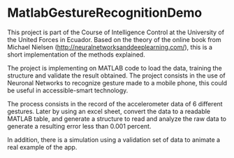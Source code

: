# MatlabGestureRecognitionDemo

This project is part of the Course of Intelligence Control at the University of the United Forces in Ecuador. Based on the theory of the online book from Michael Nielsen (http://neuralnetworksanddeeplearning.com/), this is a short implementation of the methods explained.

The project is implementing on MATLAB code to load the data, training the structure and validate the result obtained.
The project consists in the use of Neuronal Networks to recognize gesture made to a mobile phone, this could be useful in accessible-smart technology.

The process consists in the record of the accelerometer data of 6 different gestures. Later by using an excel sheet, convert the data to a readable MATLAB table, and generate a structure to read and analyze the raw data to generate a resulting error less than 0.001 percent.

In addition, there is a simulation using a validation set of data to animate a real example of the app.
